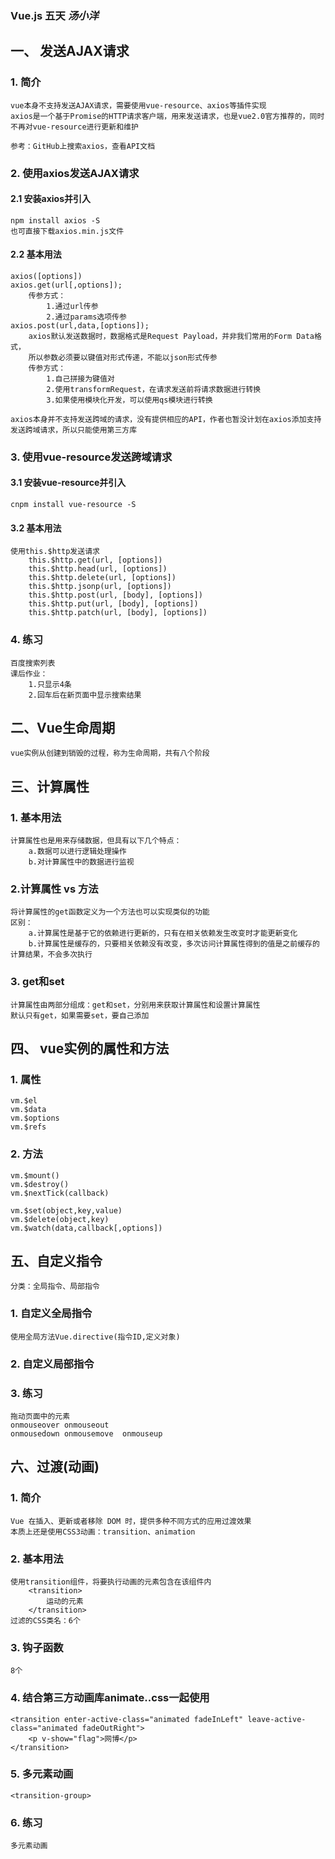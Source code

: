 ### Vue.js 五天 *汤小洋*

## 一、 发送AJAX请求

### 1. 简介
    vue本身不支持发送AJAX请求，需要使用vue-resource、axios等插件实现
    axios是一个基于Promise的HTTP请求客户端，用来发送请求，也是vue2.0官方推荐的，同时不再对vue-resource进行更新和维护
    
    参考：GitHub上搜索axios，查看API文档

### 2. 使用axios发送AJAX请求

#### 2.1 安装axios并引入
    npm install axios -S
    也可直接下载axios.min.js文件

#### 2.2 基本用法  
    axios([options])  
    axios.get(url[,options]);
        传参方式：
            1.通过url传参
            2.通过params选项传参
    axios.post(url,data,[options]);
        axios默认发送数据时，数据格式是Request Payload，并非我们常用的Form Data格式，
        所以参数必须要以键值对形式传递，不能以json形式传参
        传参方式：
            1.自己拼接为键值对
            2.使用transformRequest，在请求发送前将请求数据进行转换
            3.如果使用模块化开发，可以使用qs模块进行转换
    
    axios本身并不支持发送跨域的请求，没有提供相应的API，作者也暂没计划在axios添加支持发送跨域请求，所以只能使用第三方库

### 3. 使用vue-resource发送跨域请求

#### 3.1 安装vue-resource并引入    
    cnpm install vue-resource -S

#### 3.2 基本用法
    使用this.$http发送请求  
        this.$http.get(url, [options])
        this.$http.head(url, [options])
        this.$http.delete(url, [options])
        this.$http.jsonp(url, [options])
        this.$http.post(url, [body], [options])
        this.$http.put(url, [body], [options])
        this.$http.patch(url, [body], [options])  

### 4. 练习
    百度搜索列表
    课后作业：
        1.只显示4条
        2.回车后在新页面中显示搜索结果


## 二、Vue生命周期
    vue实例从创建到销毁的过程，称为生命周期，共有八个阶段
                

## 三、计算属性

### 1. 基本用法
    计算属性也是用来存储数据，但具有以下几个特点：
        a.数据可以进行逻辑处理操作
        b.对计算属性中的数据进行监视

### 2.计算属性 vs 方法
    将计算属性的get函数定义为一个方法也可以实现类似的功能
    区别：
        a.计算属性是基于它的依赖进行更新的，只有在相关依赖发生改变时才能更新变化
        b.计算属性是缓存的，只要相关依赖没有改变，多次访问计算属性得到的值是之前缓存的计算结果，不会多次执行

### 3. get和set
    计算属性由两部分组成：get和set，分别用来获取计算属性和设置计算属性
    默认只有get，如果需要set，要自己添加


## 四、 vue实例的属性和方法

### 1. 属性
    vm.$el
    vm.$data
    vm.$options
    vm.$refs

### 2. 方法
    vm.$mount()
    vm.$destroy()
    vm.$nextTick(callback)

    vm.$set(object,key,value)
    vm.$delete(object,key)
    vm.$watch(data,callback[,options])


## 五、自定义指令
    分类：全局指令、局部指令

### 1. 自定义全局指令
    使用全局方法Vue.directive(指令ID,定义对象)    

### 2. 自定义局部指令

### 3. 练习
    拖动页面中的元素
    onmouseover onmouseout 
    onmousedown onmousemove  onmouseup


## 六、过渡(动画)

### 1. 简介
    Vue 在插入、更新或者移除 DOM 时，提供多种不同方式的应用过渡效果
    本质上还是使用CSS3动画：transition、animation

### 2. 基本用法
    使用transition组件，将要执行动画的元素包含在该组件内
        <transition>
            运动的元素
        </transition>       
    过滤的CSS类名：6个
    
### 3. 钩子函数
    8个

### 4. 结合第三方动画库animate..css一起使用
    <transition enter-active-class="animated fadeInLeft" leave-active-class="animated fadeOutRight">
        <p v-show="flag">网博</p>
    </transition>    

### 5. 多元素动画
    <transition-group>    

### 6. 练习
    多元素动画    